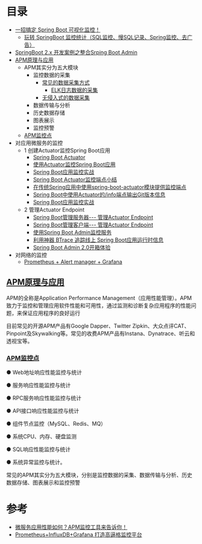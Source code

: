 
# 目录
* [一招搞定 Spring Boot 可视化监控！](https://mp.weixin.qq.com/s/J67gVzdoFZZZPIoXtPqsLg)
  * [玩转 SpringBoot 监控统计（SQL监控、慢SQL记录、Spring监控、去广告）](https://mp.weixin.qq.com/s/MKy49T-6MjGeGl5Gg-pNNA)
* [SpringBoot 2.x 开发案例之整合Srping Boot Admin](https://www.jianshu.com/p/a791e1c0b67e)
* [APM原理与应用](#APM原理与应用)
  * APM其实分为五大模块
    * 监控数据的采集
      * [常见的数据采集方式](https://weread.qq.com/web/reader/d9e327a07188b377d9eb7dak35f3251024e35f4a8d46404)
        * [ELK日志数据的采集 ](https://github.com/stevenli91748/JAVA-Architecture/blob/master/Tools%20and%20Middleware/%E6%97%A5%E5%BF%97%E7%B3%BB%E7%BB%9F/ELK/README.md)
      * [无侵入式的数据采集 ](https://weread.qq.com/web/reader/d9e327a07188b377d9eb7dak35f3251024e35f4a8d46404)
    * 数据传输与分析
    * 历史数据存储
    * 图表展示
    * 监控预警  
  * [APM监控点](#APM监控点) 
* 对应用微服务的监控
   * 1 创建Actuator监控Spring Boot应用
     * [Spring Boot Actuator](https://www.yiibai.com/spring-boot/spring_boot_actuator.html)
     * [使用Actuator监控Spring Boot应用](https://mrbird.cc/Acutator-Spring-Boot.html)
     * [Spring Boot应用监控实战](https://mp.weixin.qq.com/s?__biz=MzU4ODI1MjA3NQ==&mid=2247483771&idx=1&sn=7c5f103a816c16e453e04141d7433bf9&chksm=fdded7bfcaa95ea9a5dbe81114d32c1908bf8da0b3366bfbfcbe2473445cdba73c5e2060d5f3#rd)
     * [Spring Boot Actuator监控端点小结](http://blog.didispace.com/spring-boot-actuator-1/)
     * [在传统Spring应用中使用spring-boot-actuator模块提供监控端点](http://blog.didispace.com/spring-boot-actuator-without-boot/)
     * [Spring Boot中使用Actuator的/info端点输出Git版本信息](http://blog.didispace.com/spring-boot-actuator-info-git/)
     * [Spring Boot应用监控实战](https://github.com/hansonwang99/Spring-Boot-In-Action/tree/master/springbt_admin_server)
   * 2 管理Actuator Endpoint
     * [Spring Boot管理服务器--- 管理Actuator Endpoint](https://www.yiibai.com/spring-boot/spring_boot_admin_server.html)
     * [Spring Boot管理客户端--- 管理Actuator Endpoint](https://www.yiibai.com/spring-boot/spring_boot_admin_client.html)
     * [使用Spring Boot Admin监控服务](https://mrbird.cc/Spring-Boot-Admin.html)
     * [利用神器 BTrace 追踪线上 Spring Boot应用运行时信息](https://www.codesheep.cn/2019/01/17/springbt-btrace/)
     * [Spring Boot Admin 2.0开箱体验](https://github.com/hansonwang99/Spring-Boot-In-Action/tree/master/spring_boot_admin2.0_demo)
* 对网络的监控
  * [Prometheus + Alert manager +  Grafana](https://github.com/stevenli91748/JAVA-Architecture/blob/master/Prometheus/README.md)


## [APM原理与应用](https://weread.qq.com/web/reader/d9e327a07188b377d9eb7dak35f3251024e35f4a8d46404)

APM的全称是Application Performance Management（应用性能管理）。APM致力于监控和管理应用软件性能和可用性，通过监测和诊断复杂应用程序的性能问题，来保证应用程序的良好运行

目前常见的开源APM产品有Google Dapper、Twitter Zipkin、大众点评CAT、Pinpoint及Skywalking等。常见的收费APM产品有Instana、Dynatrace、听云和透视宝等。

### [APM监控点](https://weread.qq.com/web/reader/d9e327a07188b377d9eb7dak35f3251024e35f4a8d46404)

● Web地址响应性能监控与统计

● 服务响应性能监控与统计

● RPC服务响应性能监控与统计

● API接口响应性能监控与统计

● 组件节点监控（MySQL、Redis、MQ）

● 系统CPU、内存、硬盘监测

● SQL响应性能监控与统计

● 系统异常监控与统计。


常见的APM其实分为五大模块，分别是监控数据的采集、数据传输与分析、历史数据存储、图表展示和监控预警



# 参考

* [微服务应用性能如何？APM监控工具来告诉你！](http://www.macrozheng.com/#/reference/elastic_apm_start)
* [Prometheus+InfluxDB+Grafana 打造高逼格监控平台](https://mp.weixin.qq.com/s/1Iomp4GtMHgfVTwvGrFw4g)
